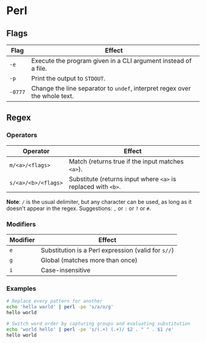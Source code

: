 # Perl

## Flags

| Flag     | Effect                                                                     |
| -------- | -------------------------------------------------------------------------- |
| `-e`     | Execute the program given in a CLI argument instead of a file.             |
| `-p`     | Print the output to `STDOUT`.                                              |
| `-0777`  | Change the line separator to `undef`, interpret regex over the whole text. |

## Regex

### Operators

| Operator              | Effect                                                          |
| --------------------- | --------------------------------------------------------------- |
| `m/<a>/<flags>`       | Match (returns true if the input matches `<a>`).                |
| `s/<a>/<b>/<flags>`   | Substitute (returns input where `<a>` is replaced with `<b>`.   |

**Note**: `/` is the usual delimiter, but any character can be used, as long as it doesn't appear in the regex. Suggestions: `,` or `:` or `?` or `#`.

### Modifiers

| Modifier   | Effect                                              |
| ---------- | --------------------------------------------------- |
| `e`        | Substitution is a Perl expression (valid for `s//`) |
| `g`        | Global (matches more than once)                     |
| `i`        | Case-insensitive                                    |

### Examples

```bash
# Replace every pattern for another
echo 'hella warld' | perl -pe 's/a/o/g'
hello world

# Switch word order by capturing groups and evaluating substitution
echo 'world hello' | perl -pe 's/(.+) (.+)/ $2 . " " . $1 /e'
hello world
```
